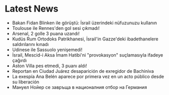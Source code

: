 # Latest News
-  Bakan Fidan Blinken ile görüştü: İsrail üzerindeki nüfuzunuzu kullanın
-  Toulouse ile Rennes'den gol sesi çıkmadı!
-  Arsenal, 2 golle 3 puana uzandı!
-  Kudüs Rum Ortodoks Patrikhanesi, İsrail'in Gazze'deki ibadethanelere saldırılarını kınadı
-  Udinese ile Sassuolo yenişemedi!
-  İsrail, Mescid-i Aksa İmam Hatibi'ni "provokasyon" suçlamasıyla ifadeye çağırdı
-  Aston Villa pes etmedi, 3 puanı aldı!
-  Reportan en Ciudad Juárez desaparición de exregidor de Bachiniva
-  La exespía Ana Belén aparece por primera vez en un acto público desde su liberación
-  Мануел Нойер се завръща в националния отбор на Германия
